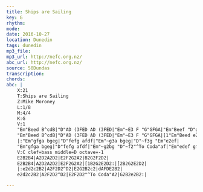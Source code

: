 ```yaml
---
title: Ships are Sailing
key: G
rhythm: 
mode:
date: 2016-10-27
location: Dunedin
tags: dunedin
mp3_file:
mp3_url: http://nefc.org.nz/
abc_url: http://nefc.org.nz/
source: 50Dundas
transcription:
chords: 
abc: |
    X:21
    T:Ships are Sailing
    Z:Mike Moroney
    L:1/8
    M:4/4
    K:G
    V:1
    "Em"Beed B^cdB|"D"AD (3FED AD (3FED|"Em"~E3 F "G"GFGA|"Em"Beef "D"gfed|
    "Em"Beed B^cdB|"D"AD (3FED AD (3FED|"Em"~E3 F "G"GFGA|[1"Em"Beed e2ed:|[2"Em"Beed e2ef|
    |:"Em"gfga bgeg|"D"fefg afdf|"Em"~g3a bgeg|"D"~f3g "Em"e2ef|
    "Em"gfga bgeg|"D"fefg afdf|"Em"~g2bg "D"~f2"^To Coda"af|"Em"edef gfed:|
    V:C clef=bass middle=D octave=-1
    E2B2B4|A2D2A2D2|E2F2G2A2|B2G2F2D2|
    E2B2B4|A2D2A2D2|E2F2G2A2|[1B2G2E2D2:|[2B2G2E2D2|
    |:e2d2c2B2|A2F2D2^D2|E2G2B2c2|dAFDE2B2|
    e2d2c2B2|A2F2D2^D2|E2F2D2"^To Coda"A2|G2B2e2B2:|

---
```

